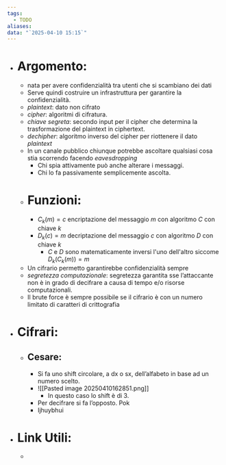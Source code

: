 ```yaml
---
tags:
  - TODO
aliases: 
data: "`2025-04-10 15:15`"
---
```

- # Argomento:
	- nata per avere confidenzialità tra utenti che si scambiano dei dati
	- Serve quindi costruire un infrastruttura per garantire la confidenzialità.
	- _plaintext_: dato non cifrato
	- _cipher_: algoritmi di cifratura.
	- _chiave segreta_: secondo input per il cipher che determina la trasformazione del plaintext in ciphertext.
	- _dechipher_: algoritmo inverso del cipher per riottenere il dato _plaintext_
	- In un canale pubblico chiunque potrebbe ascoltare qualsiasi cosa stia scorrendo facendo _eavesdropping_
		- Chi spia attivamente può anche alterare i messaggi.
		- Chi lo fa passivamente semplicemente ascolta.
	- # Funzioni:
		- $C_{k}(m)=c$ encriptazione del messaggio $m$ con algoritmo $C$ con chiave $k$
		- $D_{k}(c)=m$ decriptazione del messaggio $c$ con algoritmo $D$ con chiave $k$
			- $C$ e $D$ sono matematicamente inversi l'uno dell'altro siccome $D_{k}(C_{k}(m))=m$
	- Un cifrario permetto garantirebbe confidenzialità sempre 
	- _segretezza computazionale_: segretezza garantita sse l’attaccante non è in grado di decifrare a causa di tempo e/o risorse computazionali.
	- Il brute force è sempre possibile se il cifrario è con un numero limitato di caratteri di crittografia
- # Cifrari:
	- ## Cesare:
		- Si fa uno shift circolare, a dx o sx, dell’alfabeto in base ad un numero scelto. 
		- ![[Pasted image 20250410162851.png]]
			- In questo caso lo shift è di 3.
		- Per decifrare si fa l’opposto. Pok
		- Ijhuybhui
- # Link Utili:
	- 